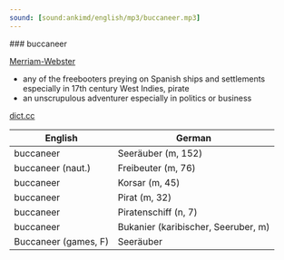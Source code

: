 ```yaml
---
sound: [sound:ankimd/english/mp3/buccaneer.mp3]
---
```


\### buccaneer

[Merriam-Webster](https://www.merriam-webster.com/dictionary/buccaneer)

- any of the freebooters preying on Spanish ships and settlements especially in 17th century West Indies, pirate
- an unscrupulous adventurer especially in politics or business

[dict.cc](https://www.dict.cc/buccaneer)

| English        | German       |
| -------------- | ------------ |
| buccaneer | Seeräuber (m, 152) |
| buccaneer (naut.) | Freibeuter (m, 76) |
| buccaneer | Korsar (m, 45) |
| buccaneer | Pirat (m, 32) |
| buccaneer | Piratenschiff (n, 7) |
| buccaneer | Bukanier (karibischer, Seeruber, m) |
| Buccaneer (games, F) | Seeräuber |
